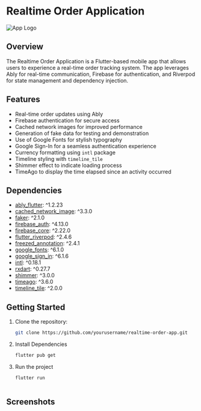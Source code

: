 # Realtime Order Application

![App Logo](link/to/your/app-logo.png)

## Overview

The Realtime Order Application is a Flutter-based mobile app that allows users to experience a real-time order tracking system. The app leverages Ably for real-time communication, Firebase for authentication, and Riverpod for state management and dependency injection.

## Features

- Real-time order updates using Ably
- Firebase authentication for secure access
- Cached network images for improved performance
- Generation of fake data for testing and demonstration
- Use of Google Fonts for stylish typography
- Google Sign-In for a seamless authentication experience
- Currency formatting using `intl` package
- Timeline styling with `timeline_tile`
- Shimmer effect to indicate loading process
- TimeAgo to display the time elapsed since an activity occurred

## Dependencies

- [ably_flutter](https://pub.dev/packages/ably_flutter): ^1.2.23
- [cached_network_image](https://pub.dev/packages/cached_network_image): ^3.3.0
- [faker](https://pub.dev/packages/faker): ^2.1.0
- [firebase_auth](https://pub.dev/packages/firebase_auth): ^4.13.0
- [firebase_core](https://pub.dev/packages/firebase_core): ^2.22.0
- [flutter_riverpod](https://pub.dev/packages/flutter_riverpod): ^2.4.6
- [freezed_annotation](https://pub.dev/packages/freezed_annotation): ^2.4.1
- [google_fonts](https://pub.dev/packages/google_fonts): ^6.1.0
- [google_sign_in](https://pub.dev/packages/google_sign_in): ^6.1.6
- [intl](https://pub.dev/packages/intl): ^0.18.1
- [rxdart](https://pub.dev/packages/rxdart): ^0.27.7
- [shimmer](https://pub.dev/packages/shimmer): ^3.0.0
- [timeago](https://pub.dev/packages/timeago): ^3.6.0
- [timeline_tile](https://pub.dev/packages/timeline_tile): ^2.0.0

## Getting Started

1. Clone the repository:

   ```bash
   git clone https://github.com/yourusername/realtime-order-app.git

2. Install Dependencies
   ```bash 
   flutter pub get

3. Run the project
   ```bash 
   flutter run



## Screenshots